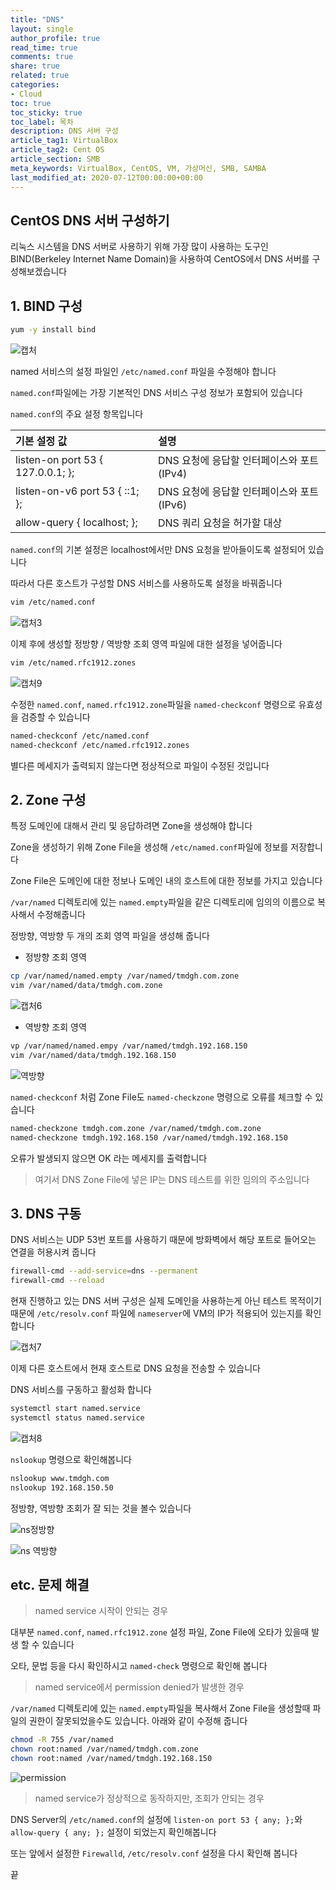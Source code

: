 ```yaml
---
title: "DNS"
layout: single
author_profile: true
read_time: true
comments: true
share: true
related: true
categories:
- Cloud
toc: true
toc_sticky: true
toc_label: 목차
description: DNS 서버 구성
article_tag1: VirtualBox
article_tag2: Cent OS
article_section: SMB
meta_keywords: VirtualBox, CentOS, VM, 가상머신, SMB, SAMBA
last_modified_at: 2020-07-12T00:00:00+00:00
---
```

## CentOS DNS 서버 구성하기

리눅스 시스템을 DNS 서버로 사용하기 위해 가장 많이 사용하는 도구인 BIND(Berkeley Internet Name Domain)을 사용하여 CentOS에서 DNS 서버를 구성해보겠습니다

## 1. BIND 구성

~~~bash
yum -y install bind
~~~

![캡처](https://user-images.githubusercontent.com/51220344/87241605-ddc78880-c45f-11ea-9590-31bad709c0a0.PNG)


named 서비스의 설정 파일인 `/etc/named.conf` 파일을 수정해야 합니다

`named.conf`파일에는 가장 기본적인 DNS 서비스 구성 정보가 포함되어 있습니다

`named.conf`의 주요 설정 항목입니다

|기본 설정 값|설명|
|:---|:---|
|listen-on port 53 { 127.0.0.1; };|DNS 요청에 응답할 인터페이스와 포트(IPv4)|
|listen-on-v6 port 53 { ::1; };|DNS 요청에 응답할 인터페이스와 포트(IPv6)
|allow-query { localhost; };|DNS 쿼리 요청을 허가할 대상|

`named.conf`의 기본 설정은 localhost에서만 DNS 요청을 받아들이도록 설정되어 있습니다

따라서 다른 호스트가 구성할 DNS 서비스를 사용하도록 설정을 바꿔줍니다

~~~bash
vim /etc/named.conf
~~~

![캡처3](https://user-images.githubusercontent.com/51220344/87241618-fb94ed80-c45f-11ea-97be-a88c4f3b7d6e.PNG)

이제 후에 생성할 정방향 / 역방향 조회 영역 파일에 대한 설정을 넣어줍니다

~~~bash
vim /etc/named.rfc1912.zones
~~~

![캡처9](https://user-images.githubusercontent.com/51220344/87241634-0b143680-c460-11ea-99a7-48c3e0924bdc.PNG)

수정한 `named.conf`, `named.rfc1912.zone`파일을 `named-checkconf` 명령으로 유효성을 검증할 수 있습니다

~~~bash
named-checkconf /etc/named.conf
named-checkconf /etc/named.rfc1912.zones
~~~

별다른 메세지가 출력되지 않는다면 정상적으로 파일이 수정된 것입니다

## 2. Zone 구성

특정 도메인에 대해서 관리 및 응답하려면 Zone을 생성해야 합니다

Zone을 생성하기 위해 Zone File을 생성해 `/etc/named.conf`파일에 정보를 저장합니다

Zone File은 도메인에 대한 정보나 도메인 내의 호스트에 대한 정보를 가지고 있습니다

`/var/named` 디렉토리에 있는 `named.empty`파일을 같은 디렉토리에 임의의 이름으로 복사해서 수정해줍니다

정방향, 역방향 두 개의 조회 영역 파일을 생성해 줍니다

- 정방향 조회 영역

~~~bash
cp /var/named/named.empty /var/named/tmdgh.com.zone
vim /var/named/data/tmdgh.com.zone
~~~

![캡처6](https://user-images.githubusercontent.com/51220344/87241574-875a4a00-c45f-11ea-8b25-a81d3852b781.PNG)

- 역방향 조회 영역

~~~bash
vp /var/named/named.empy /var/named/tmdgh.192.168.150
vim /var/named/data/tmdgh.192.168.150
~~~

![역방향](https://user-images.githubusercontent.com/51220344/87241569-79a4c480-c45f-11ea-8e79-8ced151164d5.PNG)

`named-checkconf` 처럼 Zone File도 `named-checkzone` 명령으로 오류를 체크할 수 있습니다

~~~bash
named-checkzone tmdgh.com.zone /var/named/tmdgh.com.zone
named-checkzone tmdgh.192.168.150 /var/named/tmdgh.192.168.150
~~~

오류가 발생되지 않으면 OK 라는 메세지를 출력합니다

> 여기서 DNS Zone File에 넣은 IP는 DNS 테스트를 위한 임의의 주소입니다

## 3. DNS 구동

DNS 서비스는 UDP 53번 포트를 사용하기 때문에 방화벽에서 해당 포트로 들어오는 연결을 허용시켜 줍니다
                                                
~~~bash
firewall-cmd --add-service=dns --permanent
firewall-cmd --reload
~~~

현재 진행하고 있는 DNS 서버 구성은 실제 도메인을 사용하는게 아닌 테스트 목적이기 때문에 `/etc/resolv.conf` 파일에 `nameserver`에 VM의 IP가 적용되어 있는지를 확인합니다

![캡처7](https://user-images.githubusercontent.com/51220344/87241707-c046ee80-c460-11ea-9980-a76693e2e47e.PNG)

이제 다른 호스트에서 현재 호스트로 DNS 요청을 전송할 수 있습니다

DNS 서비스를 구동하고 활성화 합니다

~~~bash
systemctl start named.service
systemctl status named.service
~~~

![캡처8](https://user-images.githubusercontent.com/51220344/87241647-254e1480-c460-11ea-91d3-943000ffe1d5.PNG)

`nslookup` 명령으로 확인해봅니다

~~~bash
nslookup www.tmdgh.com
nslookup 192.168.150.50
~~~

정방향, 역방향 조회가 잘 되는 것을 볼수 있습니다

![ns정방향](https://user-images.githubusercontent.com/51220344/87241687-91307d00-c460-11ea-983c-d2d8c7853100.PNG)

![ns 역방향](https://user-images.githubusercontent.com/51220344/87241682-8b3a9c00-c460-11ea-98f6-34179fa88c8f.PNG)

## etc. 문제 해결

> named service 시작이 안되는 경우

대부분 `named.conf`, `named.rfc1912.zone` 설정 파일, Zone File에 오타가 있을때 발생 할 수 있습니다

오타, 문법 등을 다시 확인하시고 `named-check` 명령으로 확인해 봅니다

> named service에서 permission denied가 발생한 경우

`/var/named` 디렉토리에 있는 `named.empty`파일을 복사해서 Zone File을 생성할때 파일의 권한이 잘못되었을수도 있습니다. 아래와 같이 수정해 줍니다

~~~bash
chmod -R 755 /var/named
chown root:named /var/named/tmdgh.com.zone
chown root:named /var/named/tmdgh.192.168.150
~~~

![permission](https://user-images.githubusercontent.com/51220344/87241835-d5704d00-c461-11ea-9df6-64514eeeb4c8.PNG)

> named service가 정상적으로 동작하지만, 조회가 안되는 경우

DNS Server의 `/etc/named.conf`의 설정에 `listen-on port 53 { any; };`와 `allow-query { any; };` 설정이 되었는지 확인해봅니다

또는 앞에서 설정한 `Firewalld`, `/etc/resolv.conf` 설정을 다시 확인해 봅니다

끝